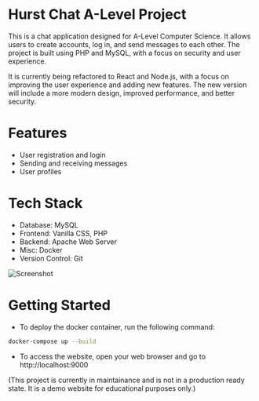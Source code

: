 # Hurst Chat A-Level Project
This is a chat application designed for A-Level Computer Science. It allows users to create accounts, log in, and send messages to each other. The project is built using PHP and MySQL, with a focus on security and user experience.

It is currently being refactored to React and Node.js, with a focus on improving the user experience and adding new features. The new version will include a more modern design, improved performance, and better security.

# Features
- User registration and login
- Sending and receiving messages
- User profiles


# Tech Stack
- Database: MySQL
- Frontend: Vanilla CSS, PHP
- Backend: Apache Web Server
- Misc: Docker
- Version Control: Git

![Screenshot](HomePage.png)

# Getting Started
- To deploy the docker container, run the following command:
```bash
docker-compose up --build
```
- To access the website, open your web browser and go to http://localhost:9000

(This project is currently in maintainance and is not in a production ready state. It is a demo website for educational purposes only.)